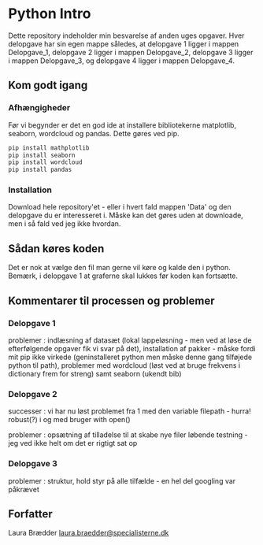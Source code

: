 # Python Intro
Dette repository indeholder min besvarelse af anden uges opgaver. Hver delopgave har sin egen mappe således, at delopgave 1 ligger i mappen Delopgave_1, delopgave 2 ligger i mappen Delopgave_2, delopgave 3 ligger i mappen Delopgave_3, og delopgave 4 ligger i mappen Delopgave_4.

## Kom godt igang

### Afhængigheder
Før vi begynder er det en god ide at installere bibliotekerne matplotlib, seaborn, wordcloud og pandas. Dette gøres ved pip.
```bash
pip install mathplotlib
pip install seaborn
pip install wordcloud
pip install pandas
```

### Installation
Download hele repository'et - eller i hvert fald mappen 'Data' og den delopgave du er interesseret i. Måske kan det gøres uden at downloade, men i så fald ved jeg ikke hvordan.

## Sådan køres koden
Det er nok at vælge den fil man gerne vil køre og kalde den i python. Bemærk, i delopgave 1 at graferne skal lukkes før koden kan fortsætte.

## Kommentarer til processen og problemer
### Delopgave 1
problemer : indlæsning af datasæt (lokal lappeløsning - men ved at løse de efterfølgende opgaver fik vi svar på det), installation af pakker - måske fordi mit pip ikke virkede (geninstalleret python men måske denne gang tilføjede python til path), problemer med wordcloud (løst ved at bruge frekvens i dictionary frem for streng) samt seaborn (ukendt bib)


### Delopgave 2
successer : vi har nu løst problemet fra 1 med den variable filepath - hurra!
robust(?) i og med bruger with open()

problemer : opsætning af tilladelse til at skabe nye filer løbende
testning - jeg ved ikke helt om det er rigtigt sat op


### Delopgave 3
problemer : struktur, hold styr på alle tilfælde - en hel del googling var påkrævet


## Forfatter
Laura Brædder
laura.braedder@specialisterne.dk

